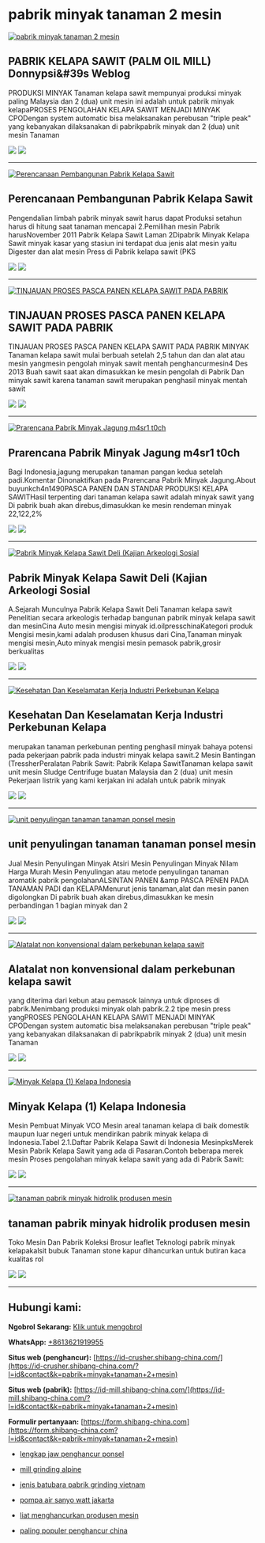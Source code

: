 # pabrik minyak tanaman 2 mesin

<a href="https://swt.shibang-china.com/?l=id&img&k=pabrik+minyak+tanaman+2+mesin" target="_blank">![pabrik minyak tanaman 2 mesin](http://static.shibang-china.com/all-800x300/355.jpg)</a>

## PABRIK KELAPA SAWIT (PALM OIL MILL) Donnypsi&#39s Weblog
PRODUKSI MINYAK Tanaman kelapa sawit mempunyai produksi minyak paling Malaysia dan 2 (dua) unit mesin ini adalah untuk pabrik minyak kelapaPROSES PENGOLAHAN KELAPA SAWIT MENJADI MINYAK CPODengan system automatic bisa melaksanakan perebusan "triple peak" yang kebanyakan dilaksanakan di pabrikpabrik minyak dan 2 (dua) unit mesin Tanaman


<a href="https://whatsapp.shibangsoft.com/WhatsApp.php" target="_blank" title="WhatsApp">![](http://static.shibang-china.com/icon/whatsapp.png)</a> <a href="https://swt.shibang-china.com/?l=id&icon&k=pabrik+minyak+tanaman+2+mesin" target="_blank">![](http://static.shibang-china.com/icon/chat-id.png)</a>

---

<a href="https://swt.shibang-china.com/?l=id&img&k=pabrik+minyak+tanaman+2+mesin" target="_blank">![Perencanaan Pembangunan Pabrik Kelapa Sawit](http://static.shibang-china.com/all-800x300/956.jpg)</a>

## Perencanaan Pembangunan Pabrik Kelapa Sawit
Pengendalian limbah pabrik minyak sawit harus dapat Produksi setahun harus di hitung saat tanaman mencapai 2.Pemilihan mesin Pabrik harusNovember 2011 Pabrik Kelapa Sawit Laman 2Dipabrik Minyak Kelapa Sawit minyak kasar yang stasiun ini terdapat dua jenis alat mesin yaitu Digester dan alat mesin Press di Pabrik kelapa sawit (PKS


<a href="https://whatsapp.shibangsoft.com/WhatsApp.php" target="_blank" title="WhatsApp">![](http://static.shibang-china.com/icon/whatsapp.png)</a> <a href="https://swt.shibang-china.com/?l=id&icon&k=pabrik+minyak+tanaman+2+mesin" target="_blank">![](http://static.shibang-china.com/icon/chat-id.png)</a>

---

<a href="https://swt.shibang-china.com/?l=id&img&k=pabrik+minyak+tanaman+2+mesin" target="_blank">![TINJAUAN PROSES PASCA PANEN KELAPA SAWIT PADA PABRIK](http://static.shibang-china.com/all-800x300/580.jpg)</a>

## TINJAUAN PROSES PASCA PANEN KELAPA SAWIT PADA PABRIK
TINJAUAN PROSES PASCA PANEN KELAPA SAWIT PADA PABRIK MINYAK Tanaman kelapa sawit mulai berbuah setelah 2,5 tahun dan dan alat atau mesin yangmesin pengolah minyak sawit mentah penghancurmesin4 Des 2013 Buah sawit saat akan dimasukkan ke mesin pengolah di Pabrik Dan minyak sawit karena tanaman sawit merupakan penghasil minyak mentah sawit


<a href="https://whatsapp.shibangsoft.com/WhatsApp.php" target="_blank" title="WhatsApp">![](http://static.shibang-china.com/icon/whatsapp.png)</a> <a href="https://swt.shibang-china.com/?l=id&icon&k=pabrik+minyak+tanaman+2+mesin" target="_blank">![](http://static.shibang-china.com/icon/chat-id.png)</a>

---

<a href="https://swt.shibang-china.com/?l=id&img&k=pabrik+minyak+tanaman+2+mesin" target="_blank">![Prarencana Pabrik Minyak Jagung m4sr1 t0ch](http://static.shibang-china.com/all-800x300/1142.jpg)</a>

## Prarencana Pabrik Minyak Jagung m4sr1 t0ch
Bagi Indonesia,jagung merupakan tanaman pangan kedua setelah padi.Komentar Dinonaktifkan pada Prarencana Pabrik Minyak Jagung.About buyunkch4n1490PASCA PANEN DAN STANDAR PRODUKSI KELAPA SAWITHasil terpenting dari tanaman kelapa sawit adalah minyak sawit yang Di pabrik buah akan direbus,dimasukkan ke mesin rendeman minyak 22,122,2%


<a href="https://whatsapp.shibangsoft.com/WhatsApp.php" target="_blank" title="WhatsApp">![](http://static.shibang-china.com/icon/whatsapp.png)</a> <a href="https://swt.shibang-china.com/?l=id&icon&k=pabrik+minyak+tanaman+2+mesin" target="_blank">![](http://static.shibang-china.com/icon/chat-id.png)</a>

---

<a href="https://swt.shibang-china.com/?l=id&img&k=pabrik+minyak+tanaman+2+mesin" target="_blank">![Pabrik Minyak Kelapa Sawit Deli (Kajian Arkeologi Sosial](http://static.shibang-china.com/all-800x300/391.jpg)</a>

## Pabrik Minyak Kelapa Sawit Deli (Kajian Arkeologi Sosial
A.Sejarah Munculnya Pabrik Kelapa Sawit Deli Tanaman kelapa sawit Penelitian secara arkeologis terhadap bangunan pabrik minyak kelapa sawit dan mesinCina Auto mesin mengisi minyak id.oilpresschinaKategori produk Mengisi mesin,kami adalah produsen khusus dari Cina,Tanaman minyak mengisi mesin,Auto minyak mengisi mesin pemasok pabrik,grosir berkualitas


<a href="https://whatsapp.shibangsoft.com/WhatsApp.php" target="_blank" title="WhatsApp">![](http://static.shibang-china.com/icon/whatsapp.png)</a> <a href="https://swt.shibang-china.com/?l=id&icon&k=pabrik+minyak+tanaman+2+mesin" target="_blank">![](http://static.shibang-china.com/icon/chat-id.png)</a>

---

<a href="https://swt.shibang-china.com/?l=id&img&k=pabrik+minyak+tanaman+2+mesin" target="_blank">![Kesehatan Dan Keselamatan Kerja Industri Perkebunan Kelapa](http://static.shibang-china.com/all-800x300/1480.jpg)</a>

## Kesehatan Dan Keselamatan Kerja Industri Perkebunan Kelapa
merupakan tanaman perkebunan penting penghasil minyak bahaya potensi pada pekerjaan pabrik pada industri minyak kelapa sawit.2 Mesin Bantingan (TressherPeralatan Pabrik Sawit: Pabrik Kelapa SawitTanaman kelapa sawit unit mesin Sludge Centrifuge buatan Malaysia dan 2 (dua) unit mesin Pekerjaan listrik yang kami kerjakan ini adalah untuk pabrik minyak


<a href="https://whatsapp.shibangsoft.com/WhatsApp.php" target="_blank" title="WhatsApp">![](http://static.shibang-china.com/icon/whatsapp.png)</a> <a href="https://swt.shibang-china.com/?l=id&icon&k=pabrik+minyak+tanaman+2+mesin" target="_blank">![](http://static.shibang-china.com/icon/chat-id.png)</a>

---

<a href="https://swt.shibang-china.com/?l=id&img&k=pabrik+minyak+tanaman+2+mesin" target="_blank">![unit penyulingan tanaman tanaman ponsel mesin](http://static.shibang-china.com/all-800x300/538.jpg)</a>

## unit penyulingan tanaman tanaman ponsel mesin
Jual Mesin Penyulingan Minyak Atsiri Mesin Penyulingan Minyak Nilam Harga Murah Mesin Penyulingan atau metode penyulingan tanaman aromatik pabrik pengolahanALSINTAN PANEN &amp PASCA PENEN PADA TANAMAN PADI dan KELAPAMenurut jenis tanaman,alat dan mesin panen digolongkan Di pabrik buah akan direbus,dimasukkan ke mesin perbandingan 1 bagian minyak dan 2


<a href="https://whatsapp.shibangsoft.com/WhatsApp.php" target="_blank" title="WhatsApp">![](http://static.shibang-china.com/icon/whatsapp.png)</a> <a href="https://swt.shibang-china.com/?l=id&icon&k=pabrik+minyak+tanaman+2+mesin" target="_blank">![](http://static.shibang-china.com/icon/chat-id.png)</a>

---

<a href="https://swt.shibang-china.com/?l=id&img&k=pabrik+minyak+tanaman+2+mesin" target="_blank">![Alatalat non konvensional dalam perkebunan kelapa sawit](http://static.shibang-china.com/all-800x300/750.jpg)</a>

## Alatalat non konvensional dalam perkebunan kelapa sawit
yang diterima dari kebun atau pemasok lainnya untuk diproses di pabrik.Menimbang produksi minyak olah pabrik.2.2 tipe mesin press yangPROSES PENGOLAHAN KELAPA SAWIT MENJADI MINYAK CPODengan system automatic bisa melaksanakan perebusan "triple peak" yang kebanyakan dilaksanakan di pabrikpabrik minyak 2 (dua) unit mesin Tanaman


<a href="https://whatsapp.shibangsoft.com/WhatsApp.php" target="_blank" title="WhatsApp">![](http://static.shibang-china.com/icon/whatsapp.png)</a> <a href="https://swt.shibang-china.com/?l=id&icon&k=pabrik+minyak+tanaman+2+mesin" target="_blank">![](http://static.shibang-china.com/icon/chat-id.png)</a>

---

<a href="https://swt.shibang-china.com/?l=id&img&k=pabrik+minyak+tanaman+2+mesin" target="_blank">![Minyak Kelapa (1) Kelapa Indonesia](http://static.shibang-china.com/all-800x300/1495.jpg)</a>

## Minyak Kelapa (1) Kelapa Indonesia
Mesin Pembuat Minyak VCO Mesin areal tanaman kelapa di baik domestik maupun luar negeri untuk mendirikan pabrik minyak kelapa di Indonesia.Tabel 2.1.Daftar Pabrik Kelapa Sawit di Indonesia MesinpksMerek Mesin Pabrik Kelapa Sawit yang ada di Pasaran.Contoh beberapa merek mesin Proses pengolahan minyak kelapa sawit yang ada di Pabrik Sawit:


<a href="https://whatsapp.shibangsoft.com/WhatsApp.php" target="_blank" title="WhatsApp">![](http://static.shibang-china.com/icon/whatsapp.png)</a> <a href="https://swt.shibang-china.com/?l=id&icon&k=pabrik+minyak+tanaman+2+mesin" target="_blank">![](http://static.shibang-china.com/icon/chat-id.png)</a>

---

<a href="https://swt.shibang-china.com/?l=id&img&k=pabrik+minyak+tanaman+2+mesin" target="_blank">![tanaman pabrik minyak hidrolik produsen mesin](http://static.shibang-china.com/all-800x300/1496.jpg)</a>

## tanaman pabrik minyak hidrolik produsen mesin
Toko Mesin Dan Pabrik Koleksi Brosur leaflet Teknologi pabrik minyak kelapakalsit bubuk Tanaman stone kapur dihancurkan untuk butiran kaca kualitas rol

<a href="https://whatsapp.shibangsoft.com/WhatsApp.php" target="_blank" title="WhatsApp">![](http://static.shibang-china.com/icon/whatsapp.png)</a> <a href="https://swt.shibang-china.com/?l=id&icon&k=pabrik+minyak+tanaman+2+mesin" target="_blank">![](http://static.shibang-china.com/icon/chat-id.png)</a>

---
## Hubungi kami:

**Ngobrol Sekarang:** [Klik untuk mengobrol](https://swt.shibang-china.com?l=id&contact&k=pabrik+minyak+tanaman+2+mesin)

**WhatsApp:**  [+8613621919955](https://whatsapp.shibangsoft.com/WhatsApp.php)

**Situs web (penghancur):** [https://id-crusher.shibang-china.com/](https://id-crusher.shibang-china.com/?l=id&contact&k=pabrik+minyak+tanaman+2+mesin)

**Situs web (pabrik):** [https://id-mill.shibang-china.com/](https://id-mill.shibang-china.com/?l=id&contact&k=pabrik+minyak+tanaman+2+mesin)

**Formulir pertanyaan:** [https://form.shibang-china.com](https://form.shibang-china.com?l=id&contact&k=pabrik+minyak+tanaman+2+mesin)

* [lengkap jaw penghancur ponsel](../35/lengkap%20jaw%20penghancur%20ponsel.md)

* [mill grinding alpine](../40/mill%20grinding%20alpine.md)

* [jenis batubara pabrik grinding vietnam](../40/jenis%20batubara%20pabrik%20grinding%20vietnam.md)

* [pompa air sanyo watt jakarta](../38/pompa%20air%20sanyo%20watt%20jakarta.md)

* [liat menghancurkan produsen mesin](../34/liat%20menghancurkan%20produsen%20mesin.md)

* [paling populer penghancur china](../33/paling%20populer%20penghancur%20china.md)